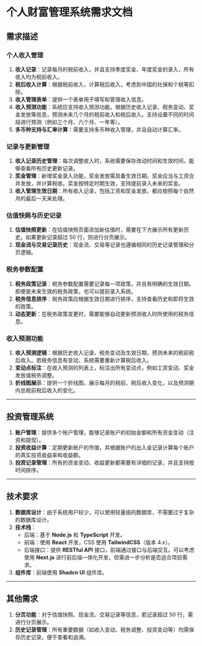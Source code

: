 # 个人财富管理系统需求文档

## 需求描述

### 个人收入管理

1. **收入记录**：记录每月的税前收入，并且支持季度奖金、年度奖金的录入，所有收入均为税前收入。
2. **税后收入计算**：根据税前收入，计算税后收入，考虑到中国的社保和个税等扣除。
3. **收入管理表单**：提供一个表单用于填写和管理收入信息。
4. **收入预测功能**：系统应支持收入预测功能。根据历史收入记录、税务变动、奖金发放等信息，预测未来几个月的税前收入和税后收入。支持设置不同的时间段进行预测（例如三个月、六个月、一年等）。
5. **多币种支持与汇率计算**：需要支持多币种收入管理，并且自动计算汇率。

### 记录与更新管理

1. **收入记录历史管理**：每次调整收入时，系统需要保存改动时间和生效时间，能够查看所有历史更新记录。
2. **奖金管理**：新增奖金录入功能，奖金发放需具备生效日期。奖金应当与工资合并发放，并计算税收。奖金按特定时期生效，支持提前录入未来的奖金。
3. **收入管理生效日期**：所有收入记录，包括工资和奖金发放，都应按照每个自然月的最后一天来处理。

### 估值快照与历史记录

1. **估值快照更新**：在估值快照页面添加新估值时，需要在下方展示所有更新历史。如果更新记录超过 50 行，则进行分页展示。
2. **现金流与交易记录历史**：现金流、交易等记录也遵循相同的历史记录管理和分页逻辑。

### 税务参数配置

1. **税务政策记录**：税务参数配置需要记录每一项政策，并且有明确的生效日期。即便是未来生效的税务政策，也可以提前录入系统。
2. **税务信息排序**：税务政策应根据生效日期进行排序，支持查看历史和即将生效的政策。
3. **动态更新**：在税务政策变更时，需要能够自动更新预测收入时所使用的税务信息。

### 收入预测功能

1. **收入预测逻辑**：根据历史收入记录、税务变动及生效日期，预测未来的税前税后收入。若税务信息有变动，系统需要重新计算税后收入。
2. **变动点标注**：在收入预测的列表上，标注出所有变动点，例如工资变动、奖金发放或税务调整。
3. **折线图展示**：提供一个折线图，展示每月的税前、税后收入变化，以及预测期内总税前税后收入的变化。

---

## 投资管理系统

1. **账户管理**：提供多个账户管理，能够记录账户的初始金额和所有资金变动（注资和提现）。
2. **投资收益计算**：定期更新账户的市值，并根据账户的出入金记录计算每个账户的真实投资收益率和收益额。
3. **投资记录管理**：所有的资金变动、收益更新都需要有详细的记录，并且支持按时间排序。

---

## 技术要求

1. **数据库设计**：由于系统用户较少，可以使用轻量级的数据库，不需要过于复杂的数据库设计。
2. **技术栈**：
   - 后端：基于 **Node.js** 和 **TypeScript** 开发。
   - 前端：使用 **React** 开发，CSS 使用 **TailwindCSS**（版本 4.x）。
   - 后端接口：提供 **RESTful API** 接口，前端通过接口与后端交互。可以考虑使用 **Next.js** 进行前后端一体化开发，但需进一步分析是否适合项目需求。
3. **组件库**：前端使用 **Shadcn UI** 组件库。

---

## 其他需求

1. **分页功能**：对于估值快照、现金流、交易记录等信息，若记录超过 50 行，需进行分页展示。
2. **历史记录管理**：所有重要数据（如收入变动、税务调整、投资变动等）均需保存历史记录，便于查看和追溯。
